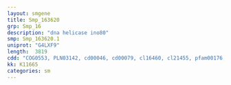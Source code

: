 ```yaml
---
layout: smgene
title: Smp_163620
grp: Smp_16
description: "dna helicase ino80"
smp: Smp_163620.1
uniprot: "G4LXF9"
length:  3819
cdd: "COG0553, PLN03142, cd00046, cd00079, cl16460, cl21455, pfam00176, pfam00271, pfam11496, pfam13892, smart00487, smart00490"
kk: K11665
categories: sm
---
```

